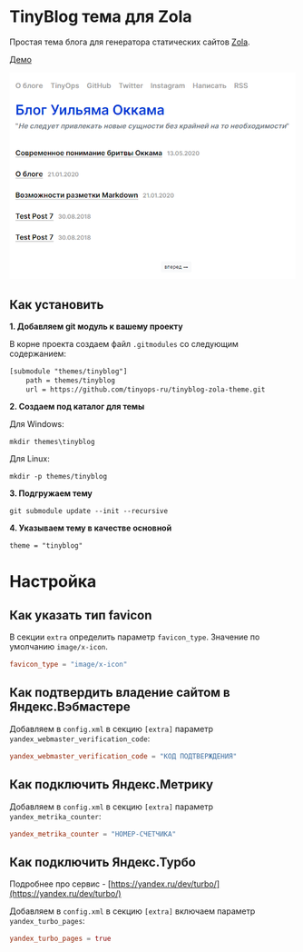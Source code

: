 # TinyBlog тема для Zola
Простая тема блога для генератора статических сайтов [Zola](https://github.com/getzola/zola).

[Демо](https://b.tinyops.ru)

![Как выглядит тема](screenshot.png "Как выглядит тема")

## Как установить

**1. Добавляем git модуль к вашему проекту**

В корне проекта создаем файл `.gitmodules` со следующим содержанием:

```
[submodule "themes/tinyblog"]
	path = themes/tinyblog
	url = https://github.com/tinyops-ru/tinyblog-zola-theme.git
```

**2. Создаем под каталог для темы**

Для Windows:

```shell script
mkdir themes\tinyblog
```

Для Linux:

```shell script
mkdir -p themes/tinyblog
```

**3. Подгружаем тему**

```shell script
git submodule update --init --recursive
```

**4. Указываем тему в качестве основной**

```
theme = "tinyblog"
```

# Настройка

## Как указать тип favicon

В секции `extra` определить параметр `favicon_type`. Значение по умолчанию `image/x-icon`.

```toml
favicon_type = "image/x-icon"
```

## Как подтвердить владение сайтом в Яндекс.Вэбмастере

Добавляем в `config.xml` в секцию `[extra]` параметр `yandex_webmaster_verification_code`:

```toml
yandex_webmaster_verification_code = "КОД ПОДТВЕРЖДЕНИЯ"
```

## Как подключить Яндекс.Метрику

Добавляем в `config.xml` в секцию `[extra]` параметр `yandex_metrika_counter`:

```toml
yandex_metrika_counter = "НОМЕР-СЧЕТЧИКА"
```

## Как подключить Яндекс.Турбо

Подробнее про сервис - [https://yandex.ru/dev/turbo/](https://yandex.ru/dev/turbo/)
 
Добавляем в `config.xml` в секцию `[extra]` включаем параметр `yandex_turbo_pages`:
 
```toml
yandex_turbo_pages = true
```
